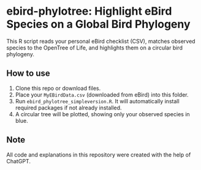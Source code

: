 # ebird-phylotree: Highlight eBird Species on a Global Bird Phylogeny

This R script reads your personal eBird checklist (CSV), matches observed species to the OpenTree of Life, and highlights them on a circular bird phylogeny.

## How to use

1. Clone this repo or download files.
2. Place your `MyEBirdData.csv` (downloaded from eBird) into this folder.
3. Run `ebird_phylotree_simpleversion.R`. It will automatically install required packages if not already installed.
4. A circular tree will be plotted, showing only your observed species in blue.

## Note

All code and explanations in this repository were created with the help of ChatGPT.
